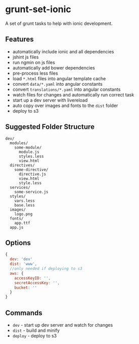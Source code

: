 # grunt-set-ionic

A set of grunt tasks to help with ionic development.

## Features

* automatically include ionic and all dependencies
* jshint js files
* run ngmin on js files
* automatically add bower dependencies
* pre-process less files
* load `*.html` files into angular template cache
* convert `data/*.yaml` into angular constants
* convert `translations/*.yaml` into angular constants
* watch files for changes and automatically run correct task
* start up a dev server with livereload
* auto copy over images and fonts to the `dist` folder
* deploy to s3

## Suggested Folder Structure

```
dev/
  modules/
    some-module/
      module.js
      styles.less
      view.html
  directives/
    some-directive/
      directive.js
      view.html
      style.less
  services/
    some-service.js
  styles/
    vars.less
    base.less
  images/
    logo.png
  fonts/
    app.ttf
  app.js
```

## Options

```javascript
{
  dev: 'dev'
  dist: 'www',
  //only needed if deploying to s3
  aws: {
    accessKeyID: '',
    secretAccessKey: '',
    bucket: ''
  }
}
```

## Commands

* `dev` - start up dev server and watch for changes
* `dist` - build and minify
* `deploy` - deploy to s3


